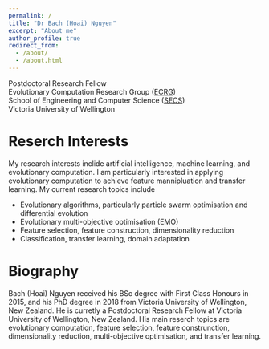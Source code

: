 ```yaml
---
permalink: /
title: "Dr Bach (Hoai) Nguyen"
excerpt: "About me"
author_profile: true
redirect_from: 
  - /about/
  - /about.html
---
```


Postdoctoral Research Fellow  
Evolutionary Computation Research Group ([ECRG](https://ecs.wgtn.ac.nz/Groups/ECRG/))  
School of Engineering and Computer Science ([SECS](https://www.wgtn.ac.nz/ecs))  
Victoria University of Wellington  

# Reserch Interests
My research interests inclide artificial intelligence, machine learning, and evolutionary computation. I am particularly interested in applying evolutionary computation to achieve feature mannipluation and transfer learning. My current research topics include
- Evolutionary algorithms, particularly particle swarm optimisation and differential evolution
- Evolutionary multi-objective optimisation (EMO)
- Feature selection, feature construction, dimensionality reduction
- Classification, transfer learning, domain adaptation

# Biography
Bach (Hoai) Nguyen received his BSc degree with First Class Honours in 2015, and his PhD degree in 2018 from Victoria University of Wellington, New Zealand. He is curretly a Postdoctoral Research Fellow at Victoria University of Wellington, New Zealand. His main reserch topics are evolutionary computation, feature selection, feature construnction, dimensionality reduction, multi-objective optimisation, and transfer learning.
